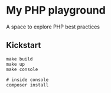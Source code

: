 # My PHP playground
A space to explore PHP best practices


## Kickstart
```shell
make build
make up
make console

# inside console
composer install
```